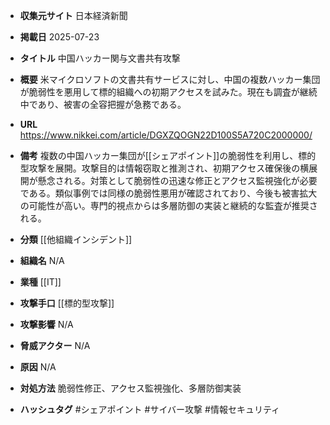 - **収集元サイト**
日本経済新聞

- **掲載日**
2025-07-23

- **タイトル**
中国ハッカー関与文書共有攻撃

- **概要**
米マイクロソフトの文書共有サービスに対し、中国の複数ハッカー集団が脆弱性を悪用して標的組織への初期アクセスを試みた。現在も調査が継続中であり、被害の全容把握が急務である。

- **URL**
https://www.nikkei.com/article/DGXZQOGN22D100S5A720C2000000/

- **備考**
複数の中国ハッカー集団が[[シェアポイント]]の脆弱性を利用し、標的型攻撃を展開。攻撃目的は情報窃取と推測され、初期アクセス確保後の横展開が懸念される。対策として脆弱性の迅速な修正とアクセス監視強化が必要である。類似事例では同様の脆弱性悪用が確認されており、今後も被害拡大の可能性が高い。専門的視点からは多層防御の実装と継続的な監査が推奨される。

- **分類**
[[他組織インシデント]]

- **組織名**
N/A

- **業種**
[[IT]]

- **攻撃手口**
[[標的型攻撃]]

- **攻撃影響**
N/A

- **脅威アクター**
N/A

- **原因**
N/A

- **対処方法**
脆弱性修正、アクセス監視強化、多層防御実装

- **ハッシュタグ**
#シェアポイント #サイバー攻撃 #情報セキュリティ
